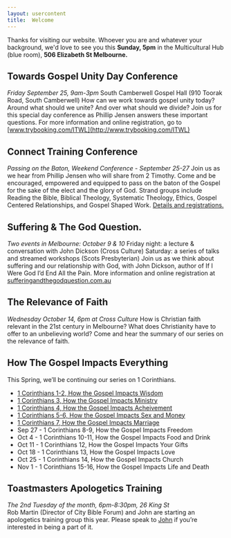 ```yaml
---
layout: usercontent
title:  Welcome
---
```


Thanks for visiting our website. Whoever you are and whatever your background, we'd love to see you this __Sunday, 5pm__ in the Multicultural Hub (blue room), __506 Elizabeth St Melbourne.__

## Towards Gospel Unity Day Conference
_Friday September 25, 9am-3pm_
South Camberwell Gospel Hall (910 Toorak Road, South Camberwell)
How can we work towards gospel unity today? Around what should we unite? And over what should we divide? Join us for this special day conference as Phillip Jensen answers these important questions. For more information and online registration, go to [www.trybooking.com/ITWL](http://www.trybooking.com/ITWL)

## Connect Training Conference
_Passing on the Baton, Weekend Conference - September 25-27_
Join us as we hear from Phillip Jensen who will share from 2 Timothy. Come and be encouraged, empowered and equipped to pass on the baton of the Gospel for the sake of the elect and the glory of God. Strand groups include Reading the Bible, Biblical Theology, Systematic Theology, Ethics, Gospel Centered Relationships, and Gospel Shaped Work. [Details and registrations.](www.connect-ministry.org/events/ctc/registration)

## Suffering & The God Question. 
_Two events in Melbourne: October 9 & 10_
Friday night: a lecture & conversation with John Dickson (Cross Culture)
Saturday: a series of talks and streamed workshops (Scots Presbyterian)
Join us as we think about suffering and our relationship with God, with John Dickson, author of If I Were God I’d End All the Pain. More information and online registration at [sufferingandthegodquestion.com.au](http://www.sufferingandthegodquestion.com.au)

## The Relevance of Faith
_Wednesday October 14, 6pm at Cross Culture_
How is Christian faith relevant in the 21st century in Melbourne? What does Christianity have to offer to an unbelieving world? Come and hear the summary of our series on the relevance of faith.

## How The Gospel Impacts Everything
This Spring, we’ll be continuing our series on 1 Corinthians.

 * [1 Corinthians 1-2, How the Gospel Impacts Wisdom][1Cor1-2]
 * [1 Corinthians 3, How the Gospel Impacts Ministry][1Cor3]
 * [1 Corinthians 4, How the Gospel Impacts Acheivement][1Cor4]
 * [1 Corinthians 5-6, How the Gospel Impacts Sex and Money][1Cor5-6]
 * [1 Corinthians 7, How the Gospel Impacts Marriage][1Cor7]
 * Sep 27 - 1 Corinthians 8-9, How the Gospel Impacts Freedom
 * Oct 4 - 1 Corinthians 10-11, How the Gospel Impacts Food and Drink
 * Oct 11 - 1 Corinthians 12, How the Gospel Impacts Your Gifts
 * Oct 18 - 1 Corinthians 13, How the Gospel Impacts Love
 * Oct 25 - 1 Corinthians 14, How the Gospel Impacts Church
 * Nov 1 - 1 Corinthians 15-16, How the Gospel Impacts Life and Death


## Toastmasters Apologetics Training
_The 2nd Tuesday of the month, 6pm-8:30pm, 26 King St_  
Rob Martin (Director of City Bible Forum) and John are starting an apologetics training group this year. Please speak to [John] if you’re interested in being a part of it.


[John]: mailto:john.david.hudson@gmail.com
[1Cor1-2]: /2015/08/23/1_corinthians_1-2-how_the_gospel_impacts_wisdom-john_hudson.html
[1Cor3]:   /2015/08/30/1_corinthians_3-how_the_gospel_impacts_ministry-john_hudson.html
[1Cor4]:   /2015/09/06/1_corinthians_4-how_the_gospel_impacts_achievement-john_hudson.html
[1Cor5-6]: /2015/09/13/1_corinthians_5-6-how_the_gospel_impacts_sex_and_money-john_hudson.html
[1Cor7]:   /2015/09/20/1_corinthians_7-how_the_gospel_impacts_marriage-john_hudson.html

[Psalm12]: /2015/06/07/psalm_12-experiencing_gods_truth_in_a_world_of_confusion-john_hudson.html
[Psalm13]: /2015/06/14/psalm_13-experiencing_god_in_pain_and_suffering-john_hudson.html
[Psalm14]: /2015/06/21/psalm_14-experiecing_god_in_a_world_that_rejects_him-john_hudson.html
[Psalm15]: /2015/06/28/psalm_15-experiencing_gods_costly_integrity-john_hudson.html
[Psalm16]: /2015/07/04/psalm_16-experiencing_god_in_whole_life_worship-oli_blythe.html
[Psalm17]: /2015/07/12/psalm_17-experiencing_hope_through_the_lens_of_justice-allan_hortle.html
[Psalm18]: /2015/07/19/psalm_18-experiencing_gods_power_to_save-john_hudson.html
[Psalm19]: /2015/07/26/psalm_19-experiencing_god_through_his_word-john_hudson.html
[Psalm20]: /2015/08/02/psalm_20-experiencing_god_through_prayer-john_hudson.html
[Psalm21]: /2015/08/09/psalm_21-experiencing_gods_victory_over_evil-john_hudson.html
[Psalm22]: /2015/08/16/psalm_22-experiencing_gods_gospel_of_jesus_christ-john_hudson.html
